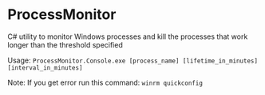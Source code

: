 # ProcessMonitor

C# utility to monitor Windows processes and kill the processes that work longer than the threshold specified

Usage:
`ProcessMonitor.Console.exe [process_name] [lifetime_in_minutes] [interval_in_minutes]`

Note:
If you get error run this command: `winrm quickconfig`

